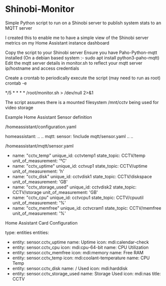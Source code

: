 # Shinobi-Monitor
Simple Python script to run on a Shinobi server to publish system stats to an MQTT server

I created this to enable me to have a simple view of the Shinobi server metrics on my Home Assistant instance dashboard

Copy the script to your Shinobi server 
Ensure you have Paho-Python-mqtt installed (On a debian based system :- sudo apt install python3-paho-mqtt)
Edit the mqtt server details in monitor.sh to reflect your mqtt server ip/hostname and access credentials

Create a crontab to periodically execute the script (may need to run as root)
crontab -e

*/5 * * * * /root/monitor.sh > /dev/null 2>&1



The script assumes there is a mounted filesystem /mnt/cctv being used for video storage

Example Home Assistant Sensor definition 

/homeassistant/configuration.yaml

homeassistant:
..
..
mqtt: 
  sensor: !include mqtt/sensor.yaml
..
..

/homeassistant/mqtt/sensor.yaml

- name: "cctv_temp"
  unique_id: cctvtemp1
  state_topic: CCTV/temp
  unit_of_measurement: '°C'
- name: "cctv_uptime"
  unique_id: cctvup1
  state_topic: CCTV/uptime
  unit_of_measurement: 'h'
- name: "cctv_disk"
  unique_id: cctvdisk1
  state_topic: CCTV/diskspace
  unit_of_measurement: 'GB'
- name: "cctv_storage_used"
  unique_id: cctvdisk2
  state_topic: CCTV/storage
  unit_of_measurement: 'GB'
- name: "cctv_cpu"
  unique_id: cctvcpu1
  state_topic: CCTV/cpuutil
  unit_of_measurement: '%'
- name: "cctv_memfree"
  unique_id: cctvcram1
  state_topic: CCTV/memfree
  unit_of_measurement: '%'

Home Assistant Card Configuration

type: entities
entities:
  - entity: sensor.cctv_uptime
    name: Uptime
    icon: mdi:calendar-check
  - entity: sensor.cctv_cpu
    icon: mdi:cpu-64-bit
    name: CPU Utilization
  - entity: sensor.cctv_memfree
    icon: mdi:memory
    name: Free RAM
  - entity: sensor.cctv_temp
    icon: mdi:coolant-temperature
    name: CPU Temp
  - entity: sensor.cctv_disk
    name: / Used
    icon: mdi:harddisk
  - entity: sensor.cctv_storage_used
    name: Storage Used
    icon: mdi:nas
title: CCTV

